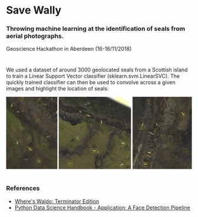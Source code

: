 # Save Wally
### Throwing machine learning at the identification of seals from aerial photographs.
Geoscience Hackathon in Aberdeen (16-18/11/2018)
#
We used a dataset of around 3000 geolocated seals from a Scottish island to train 
a Linear Support Vector classifier (sklearn.svm.LinearSVC). The quickly trained classifier
can then be used to convolve across a given images and highlight the location of seals:

![](images/test_image_comp.jpg)

#
### References

* [Where's Waldo: Terminator Edition](https://hackernoon.com/wheres-waldo-terminator-edition-8b3bd0805741)
* [Python Data Science Handbook - Application: A Face Detection Pipeline](https://jakevdp.github.io/PythonDataScienceHandbook/05.14-image-features.html)
